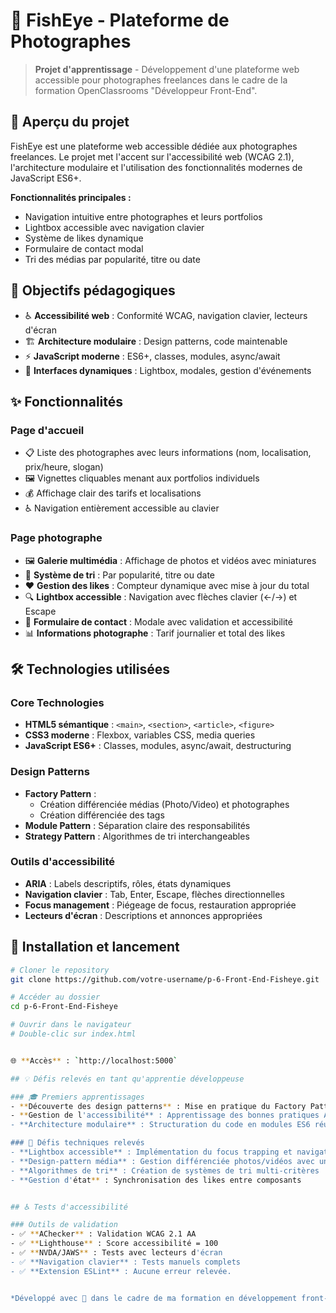 # 📸 FishEye - Plateforme de Photographes

> **Projet d'apprentissage** - Développement d'une plateforme web accessible pour photographes freelances dans le cadre de la formation OpenClassrooms "Développeur Front-End".

## 🎨 Aperçu du projet

FishEye est une plateforme web accessible dédiée aux photographes freelances. Le projet met l'accent sur l'accessibilité web (WCAG 2.1), l'architecture modulaire et l'utilisation des fonctionnalités modernes de JavaScript ES6+.

**Fonctionnalités principales :**
- Navigation intuitive entre photographes et leurs portfolios
- Lightbox accessible avec navigation clavier
- Système de likes dynamique
- Formulaire de contact modal
- Tri des médias par popularité, titre ou date

## 🎯 Objectifs pédagogiques

- ♿ **Accessibilité web** : Conformité WCAG, navigation clavier, lecteurs d'écran
- 🏗️ **Architecture modulaire** : Design patterns, code maintenable
- ⚡ **JavaScript moderne** : ES6+, classes, modules, async/await
- 🎨 **Interfaces dynamiques** : Lightbox, modales, gestion d'événements

## ✨ Fonctionnalités

### Page d'accueil
- 📋 Liste des photographes avec leurs informations (nom, localisation, prix/heure, slogan)
- 🖼️ Vignettes cliquables menant aux portfolios individuels
- 💰 Affichage clair des tarifs et localisations
- ♿ Navigation entièrement accessible au clavier

### Page photographe
- 🖼️ **Galerie multimédia** : Affichage de photos et vidéos avec miniatures
- 🔄 **Système de tri** : Par popularité, titre ou date
- ❤️ **Gestion des likes** : Compteur dynamique avec mise à jour du total
- 🔍 **Lightbox accessible** : Navigation avec flèches clavier (←/→) et Escape
- 📧 **Formulaire de contact** : Modale avec validation et accessibilité
- 📊 **Informations photographe** : Tarif journalier et total des likes

## 🛠️ Technologies utilisées

### Core Technologies
- **HTML5 sémantique** : `<main>`, `<section>`, `<article>`, `<figure>`
- **CSS3 moderne** : Flexbox, variables CSS, media queries
- **JavaScript ES6+** : Classes, modules, async/await, destructuring

### Design Patterns
- **Factory Pattern** :
  - Création différenciée médias (Photo/Video) et photographes
  - Création différenciée des tags
- **Module Pattern** : Séparation claire des responsabilités
- **Strategy Pattern** : Algorithmes de tri interchangeables

### Outils d'accessibilité
- **ARIA** : Labels descriptifs, rôles, états dynamiques
- **Navigation clavier** : Tab, Enter, Escape, flèches directionnelles
- **Focus management** : Piégeage de focus, restauration appropriée
- **Lecteurs d'écran** : Descriptions et annonces appropriées


## 🚀 Installation et lancement

```bash
# Cloner le repository
git clone https://github.com/votre-username/p-6-Front-End-Fisheye.git

# Accéder au dossier
cd p-6-Front-End-Fisheye

# Ouvrir dans le navigateur
# Double-clic sur index.html


🌐 **Accès** : `http://localhost:5000`

## 💡 Défis relevés en tant qu'apprentie développeuse

### 🎓 Premiers apprentissages
- **Découverte des design patterns** : Mise en pratique du Factory Pattern pour la première fois
- **Gestion de l'accessibilité** : Apprentissage des bonnes pratiques ARIA et navigation clavier
- **Architecture modulaire** : Structuration du code en modules ES6 réutilisables

### 🧩 Défis techniques relevés
- **Lightbox accessible** : Implémentation du focus trapping et navigation clavier
- **Design-pattern média** : Gestion différenciée photos/vidéos avec une interface commune
- **Algorithmes de tri** : Création de systèmes de tri multi-critères
- **Gestion d'état** : Synchronisation des likes entre composants


## ♿ Tests d'accessibilité

### Outils de validation
- ✅ **AChecker** : Validation WCAG 2.1 AA
- ✅ **Lighthouse** : Score accessibilité = 100
- ✅ **NVDA/JAWS** : Tests avec lecteurs d'écran
- ✅ **Navigation clavier** : Tests manuels complets
- ✅ **Extension ESLint** : Aucune erreur relevée.


*Développé avec 💙 dans le cadre de ma formation en développement front-end*
